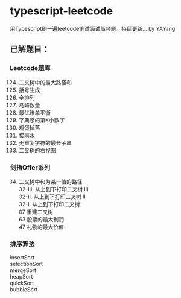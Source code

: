 # typescript-leetcode
用Typescript刷一遍leetcode笔试面试高频题。持续更新... by YAYang

## 已解题目： 

### Leetcode题库
124. 二叉树中的最大路径和
22. 括号生成
46. 全排列
200. 岛屿数量
465. 最优账单平衡
440. 字典序的第K小数字
887. 鸡蛋掉落
42. 接雨水
3. 无重复字符的最长子串
199. 二叉树的右视图    

### 剑指Offer系列    
34. 二叉树中和为某一值的路径    
32-III. 从上到下打印二叉树 III    
32-II. 从上到下打印二叉树 II      
32-I. 从上到下打印二叉树      
07 重建二叉树      
63 股票的最大利润      
47 礼物的最大价值

### 排序算法    
insertSort    
selectionSort    
mergeSort    
heapSort    
quickSort    
bubbleSort

